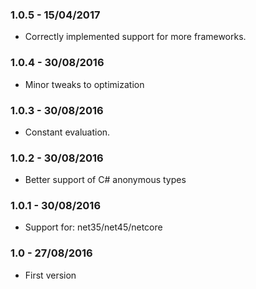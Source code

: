 ### 1.0.5 - 15/04/2017
* Correctly implemented support for more frameworks.

### 1.0.4 - 30/08/2016
* Minor tweaks to optimization

### 1.0.3 - 30/08/2016
* Constant evaluation.

### 1.0.2 - 30/08/2016
* Better support of C# anonymous types

### 1.0.1 - 30/08/2016
* Support for: net35/net45/netcore

### 1.0 - 27/08/2016
* First version
